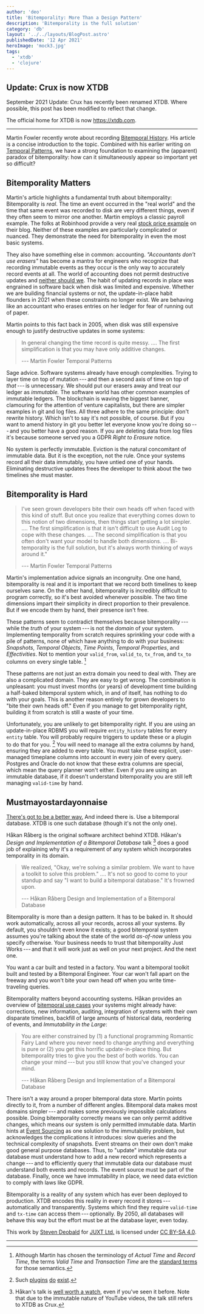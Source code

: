 ```yaml
---
author: 'deo'
title: 'Bitemporality: More Than a Design Pattern'
description: 'Bitemporality is the full solution'
category: 'db'
layout: '../../layouts/BlogPost.astro'
publishedDate: '12 Apr 2021'
heroImage: 'mock3.jpg'
tags:
  - 'xtdb'
  - 'clojure'
---
```


## Update: Crux is now XTDB

September 2021 Update: Crux has recently been renamed XTDB. Where
possible, this post has been modified to reflect that change.

The official home for XTDB is now <https://xtdb.com>.

---

Martin Fowler recently wrote about recording [Bitemporal
History](https://martinfowler.com/articles/bitemporal-history.html). His
article is a concise introduction to the topic. Combined with his
earlier writing on [Temporal
Patterns](https://martinfowler.com/eaaDev/timeNarrative.html), we have a
strong foundation to examining the (apparent) paradox of bitemporality:
how can it simultaneously appear so important yet so difficult?

## Bitemporality Matters

Martin's article highlights a fundamental truth about bitemporality:
Bitemporality is _real_. The time an event occurred in the \"real
world\" and the time that same event was recorded to disk are very
different things, even if they often seem to mirror one another. Martin
employs a classic payroll example. The folks at Robinhood provide a very
real [stock price
example](https://robinhood.engineering/tracking-temporal-data-at-robinhood-b62291644a31)
on their blog. Neither of these examples are particularly complicated or
nuanced. They demonstrate the need for bitemporality in even the most
basic systems.

They also have something else in common: accounting. _\"Accountants
don't use erasers\"_ has become a mantra for engineers who recognize
that recording immutable events as they occur is the only way to
accurately record events at all. The world of accounting does not permit
destructive updates and [neither should
we](https://www.dataversity.net/generally-accepted-data-modeling-principles).
The habit of updating records in place was engrained in software back
when disk was limited and expensive. Whether we are building financial
systems or not, the update-in-place habit flounders in 2021 when these
constraints no longer exist. We are behaving like an accountant who
erases entries on her ledger for fear of running out of paper.

Martin points to this fact back in 2005, when disk was still expensive
enough to justify destructive updates in some systems:

> In general changing the time record is quite messy. .... The first
> simplification is that you may have only additive changes.
>
> --- Martin Fowler Temporal Patterns

Sage advice. Software systems already have enough complexities. Trying
to layer time on top of mutation --- and then a second axis of time on
top of *that* --- is unnecessary. We should put our erasers away and
treat our ledger as _immutable._ The software world has other common
examples of immutable ledgers. The blockchain is waving the biggest
banner, clamouring for the attention of venture capitalists, but there
are simpler examples in git and log files. All three adhere to the same
principle: don't rewrite history. Which isn't to say it's not possible,
of course. But if you want to amend history in git you better let
everyone know you're doing so --- and you better have a good reason. If
you are deleting data from log files it's because someone served you a
GDPR _Right to Erasure_ notice.

No system is perfectly immutable. Eviction is the natural concomitant of
immutable data. But it is the exception, not the rule. Once your systems
record all their data immutably, you have untied one of your hands.
Eliminating destructive updates frees the developer to think about the
two timelines she must master.

## Bitemporality is Hard

> I've seen grown developers bite their own heads off when faced with
> this kind of stuff. But once you realize that everything comes down to
> this notion of two dimensions, then things start getting a lot
> simpler. .... The first simplification is that it isn't difficult to
> use Audit Log to cope with these changes. .... The second
> simplification is that you often don't want your model to handle both
> dimensions. .... Bi-temporality is the full solution, but it's always
> worth thinking of ways around it.\"
>
> --- Martin Fowler Temporal Patterns

Martin's implementation advice signals an incongruity. One one hand,
bitemporality is real and it is important that we record both timelines
to keep ourselves sane. On the other hand, bitemporality is incredibly
difficult to program correctly, so it's best avoided whenever possible.
The two time dimensions impart their simplicity in direct proportion to
their prevalence. But if we encode them by hand, their presence isn't
free.

These patterns seem to contradict themselves because
bitemporality --- while the _truth_ of your system --- is not the
_domain_ of your system. Implementing temporality from scratch requires
sprinkling your code with a pile of patterns, none of which have
anything to do with your business: _Snapshots_, _Temporal Objects_,
_Time Points_, _Temporal Properties_, and _Effectivities_. Not to
mention your `valid_from`, `valid_to`, `tx_from`, and `tx_to` columns on
every single table. [^1]

These patterns are not just an extra domain you need to deal with. They
are also a complicated domain. They are easy to get wrong. The
combination is unpleasant: you must invest months (or years) of
development time building a half-baked bitemporal system which, in and
of itself, has nothing to do with your goals. This is another reason
entirely for grown developers to \"bite their own heads off.\" Even if
you manage to get bitemporality right, building it from scratch is still
a waste of your time.

Unfortunately, you are unlikely to get bitemporality right. If you are
using an update-in-place RDBMS you will require `entity_history` tables
for every `entity` table. You will probably require triggers to update
these or a plugin to do that for you. [^2] You will need to manage all
the extra columns by hand, ensuring they are added to every table. You
must take these explicit, user-managed timeplane columns into account in
every join of every query. Postgres and Oracle do not know that these
extra columns are special, which mean the query planner won't either.
Even if you are using an immutable database, if it doesn't understand
bitemporality you are still left managing `valid-time` by hand.

## Mustmayostardayonnaise

[There's got to be a better way.](https://www.youtube.com/watch?v=mRntutn8udw) And indeed there is.
Use a bitemporal database. XTDB is one such database (though it's not
the only one).

Håkan Råberg is the original software architect behind XTDB. Håkan's
_Design and Implementation of a Bitemporal Database_ talk [^3] does a
good job of explaining why it's a requirement of any system which
incorporates temporality in its domain.

> We realized, \"Okay, we're solving a similar problem. We want to have
> a toolkit to solve this problem.\" .... It's not so good to come to
> your standup and say \"I want to build a bitemporal database.\" It's
> frowned upon.
>
> --- Håkan Råberg Design and Implementation of a Bitemporal Database

Bitemporality is more than a design pattern. It has to be baked in. It
should work automatically, across all your records, across all your
systems. By default, you shouldn't even know it exists; a good
bitemporal system assumes you're talking about the state of the world
_as-of-now_ unless you specify otherwise. Your business needs to trust
that bitemporality Just Works --- and that it will work just as well on
your next project. And the next one.

You want a car built and tested in a factory. You want a bitemporal
toolkit built and tested by a Bitemporal Engineer. Your car won't fall
apart on the freeway and you won't bite your own head off when you write
time-traveling queries.

Bitemporality matters beyond accounting systems. Håkan provides an
overview of [bitemporal use cases](https://www.youtube.com/watch?v=YjAVsvYGbuU&t=1500s) your systems
might already have: corrections, new information, auditing, integration
of systems with their own disparate timelines, backfill of large amounts
of historical data, reordering of events, and _Immutability in the
Large_:

> You are either constrained by (1) a functional programming Romantic
> Fairy Land where you never need to change anything and everything is
> pure or (2) you get this horrific update-in-place thing. But
> bitemporality tries to give you the best of both worlds. You can
> change your mind --- but you still know that you've changed your mind.
>
> --- Håkan Råberg Design and Implementation of a Bitemporal Database

There isn't a way around a proper bitemporal data store. Martin points
directly to it, from a number of different angles. Bitemporal data makes
most domains simpler --- and makes some previously impossible
calculations possible. Doing bitemporality correctly means we can only
permit additive changes, which means our system is only permitted
immutable data. Martin hints at [Event Sourcing](https://martinfowler.com/eaaDev/EventSourcing.html) as one
solution to the immutability problem, but acknowledges the complications
it introduces: slow queries and the technical complexity of snapshots.
Event streams on their own don't make good general purpose databases.
Thus, to \"update\" immutable data our database must understand how to
add a new record which represents a change --- and to efficiently query
that immutable data our database must understand both events and
records. The event source must be part of the database. Finally, once we
have immutability in place, we need data eviction to comply with laws
like GDPR.

Bitemporality is a reality of any system which has ever been deployed to
production. XTDB encodes this reality in every record it
stores --- automatically and transparently. Systems which find they
require `valid-time` and `tx-time` can access them --- optionally. By
2050, all databases will behave this way but the effort must be at the
database layer, even today.

This work by [Steven Deobald](https://deobald.ca) for [JUXT Ltd.](https://juxt.pro) is licensed under [CC BY-SA 4.0](http://creativecommons.org/licenses/by-sa/4.0/).

---

[^1]:
    Although Martin has chosen the terminology of _Actual Time_ and
    _Record Time_, the terms _Valid Time_ and _Transaction Time_ are the
    [standard terms](https://www.cs.arizona.edu/sites/default/files/TR96-02.pdf) for those semantics.

[^2]:
    Such [plugins](https://github.com/xocolatl/periods)
    [do](https://github.com/arkhipov/temporal_tables)
    [exist](https://github.com/nearform/temporal_tables).

[^3]:
    Håkan's talk is [well worth a watch](https://www.youtube.com/watch?v=YjAVsvYGbuU), even if you've
    seen it before. Note that due to the immutable nature of YouTube
    videos, the talk still refers to XTDB as Crux.
